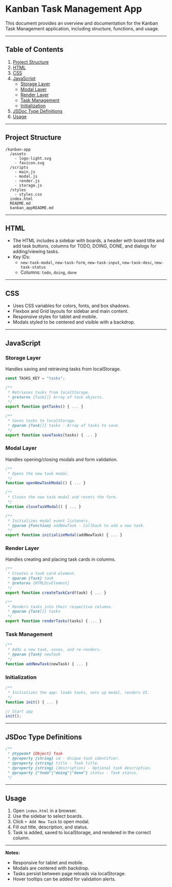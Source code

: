 # Kanban Task Management App

This document provides an overview and documentation for the Kanban Task Management application, including structure, functions, and usage.

---

## Table of Contents

1. [Project Structure](#project-structure)
2. [HTML](#html)
3. [CSS](#css)
4. [JavaScript](#javascript)
   - [Storage Layer](#storage-layer)
   - [Modal Layer](#modal-layer)
   - [Render Layer](#render-layer)
   - [Task Management](#task-management)
   - [Initialization](#initialization)
5. [JSDoc Type Definitions](#jsdoc-type-definitions)
6. [Usage](#usage)

---

## Project Structure

```
/kanban-app
  /assets
    - logo-light.svg
    - favicon.svg
  /scripts
    - main.js
    - modal.js
    - render.js
    - storage.js
  /styles
    - styles.css
  index.html
  README.md
  kanban_appREADME.md
```

---

## HTML

- The HTML includes a sidebar with boards, a header with board title and add task buttons, columns for TODO, DOING, DONE, and dialogs for adding/viewing tasks.
- Key IDs:
  - `new-task-modal`, `new-task-form`, `new-task-input`, `new-task-desc`, `new-task-status`
  - Columns: `todo`, `doing`, `done`

---

## CSS

- Uses CSS variables for colors, fonts, and box shadows.
- Flexbox and Grid layouts for sidebar and main content.
- Responsive styles for tablet and mobile.
- Modals styled to be centered and visible with a backdrop.

---

## JavaScript

### Storage Layer

Handles saving and retrieving tasks from localStorage.

```js
const TASKS_KEY = "tasks";

/**
 * Retrieves tasks from localStorage.
 * @returns {Task[]} Array of task objects.
 */
export function getTasks() { ... }

/**
 * Saves tasks to localStorage.
 * @param {Task[]} tasks - Array of tasks to save.
 */
export function saveTasks(tasks) { ... }
```

### Modal Layer

Handles opening/closing modals and form validation.

```js
/**
 * Opens the new task modal.
 */
function openNewTaskModal() { ... }

/**
 * Closes the new task modal and resets the form.
 */
function closeTaskModal() { ... }

/**
 * Initializes modal event listeners.
 * @param {Function} addNewTask - Callback to add a new task.
 */
export function initializeModal(addNewTask) { ... }
```

### Render Layer

Handles creating and placing task cards in columns.

```js
/**
 * Creates a task card element.
 * @param {Task} task
 * @returns {HTMLDivElement}
 */
export function createTaskCard(task) { ... }

/**
 * Renders tasks into their respective columns.
 * @param {Task[]} tasks
 */
export function renderTasks(tasks) { ... }
```

### Task Management

```js
/**
 * Adds a new task, saves, and re-renders.
 * @param {Task} newTask
 */
function addNewTask(newTask) { ... }
```

### Initialization

```js
/**
 * Initializes the app: loads tasks, sets up modal, renders UI.
 */
function init() { ... }

// Start app
init();
```

---

## JSDoc Type Definitions

```js
/**
 * @typedef {Object} Task
 * @property {string} id - Unique task identifier.
 * @property {string} title - Task title.
 * @property {string} [description] - Optional task description.
 * @property {"todo"|"doing"|"done"} status - Task status.
 */
```

---

## Usage

1. Open `index.html` in a browser.
2. Use the sidebar to select boards.
3. Click `+ Add New Task` to open modal.
4. Fill out title, description, and status.
5. Task is added, saved to localStorage, and rendered in the correct column.

---

**Notes:**
- Responsive for tablet and mobile.
- Modals are centered with backdrop.
- Tasks persist between page reloads via localStorage.
- Hover tooltips can be added for validation alerts.

